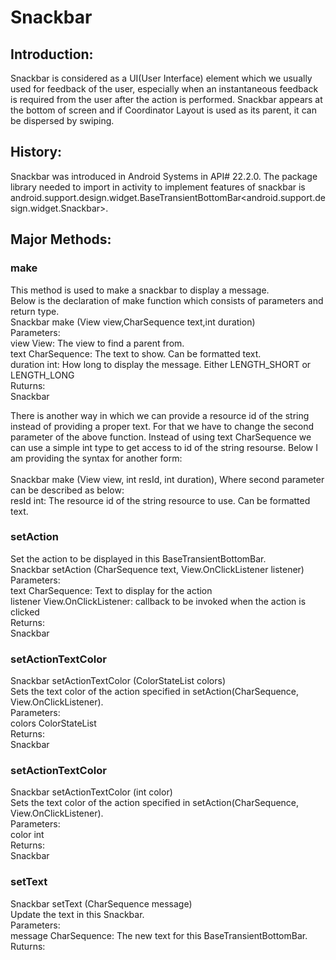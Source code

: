 # Snackbar
## Introduction:
Snackbar is considered as a UI(User Interface) element which we usually used for feedback of the user, especially when an instantaneous feedback is required from the user after the action is performed. Snackbar appears at the bottom of screen and if Coordinator Layout is used as its parent, it can be dispersed by swiping.

## History:
Snackbar was introduced in Android Systems in API# 22.2.0. The package library needed to import in activity to implement features of snackbar is 	android.support.design.widget.BaseTransientBottomBar<android.support.design.widget.Snackbar>.

## Major Methods:
### make
This method is used to make a snackbar to display a message.<br>
Below is the declaration of make function which consists of parameters and return type.<br>
Snackbar make (View view,CharSequence text,int duration)<br>
Parameters:<br>
view	View: The view to find a parent from.<br>
text	CharSequence: The text to show. Can be formatted text.<br>
duration	int: How long to display the message. Either LENGTH_SHORT or LENGTH_LONG<br>
Ruturns:<br>
Snackbar<br>

There is another way in which we can provide a resource id of the string instead of providing a proper text. For that we have to change the second parameter of the above function.
Instead of using text CharSequence we can use a simple int type to get access to id of the string resourse. Below I am providing the syntax for another form:<br><br>
Snackbar make (View view, int resId, int duration), Where second parameter can be described as below:<br>
resId	int: The resource id of the string resource to use. Can be formatted text.

### setAction
Set the action to be displayed in this BaseTransientBottomBar.<br>
Snackbar setAction (CharSequence text, View.OnClickListener listener)<br>
Parameters:<br>
text	CharSequence: Text to display for the action<br>
listener	View.OnClickListener: callback to be invoked when the action is clicked<br>
Returns:<br>
Snackbar<br>

### setActionTextColor
Snackbar setActionTextColor (ColorStateList colors)<br>
Sets the text color of the action specified in setAction(CharSequence, View.OnClickListener).<br>
Parameters:<br>
colors	ColorStateList<br>
Returns:<br>
Snackbar<br>

### setActionTextColor
Snackbar setActionTextColor (int color)<br>
Sets the text color of the action specified in setAction(CharSequence, View.OnClickListener).<br>
Parameters:<br>
color	int<br>
Returns:<br>
Snackbar<br>

### setText
Snackbar setText (CharSequence message)<br>
Update the text in this Snackbar.<br>
Parameters:<br>
message	CharSequence: The new text for this BaseTransientBottomBar.<br>
Ruturns:<br>










       



